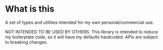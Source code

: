# What is this

A set of types and utilities intended for my own personal/commercial use.

NOT INTENDED TO BE USED BY OTHERS. This library is intended to reduce my boilerplate code, so it
will have my defaults hardcoded. APIs are subject to breaking changes.
